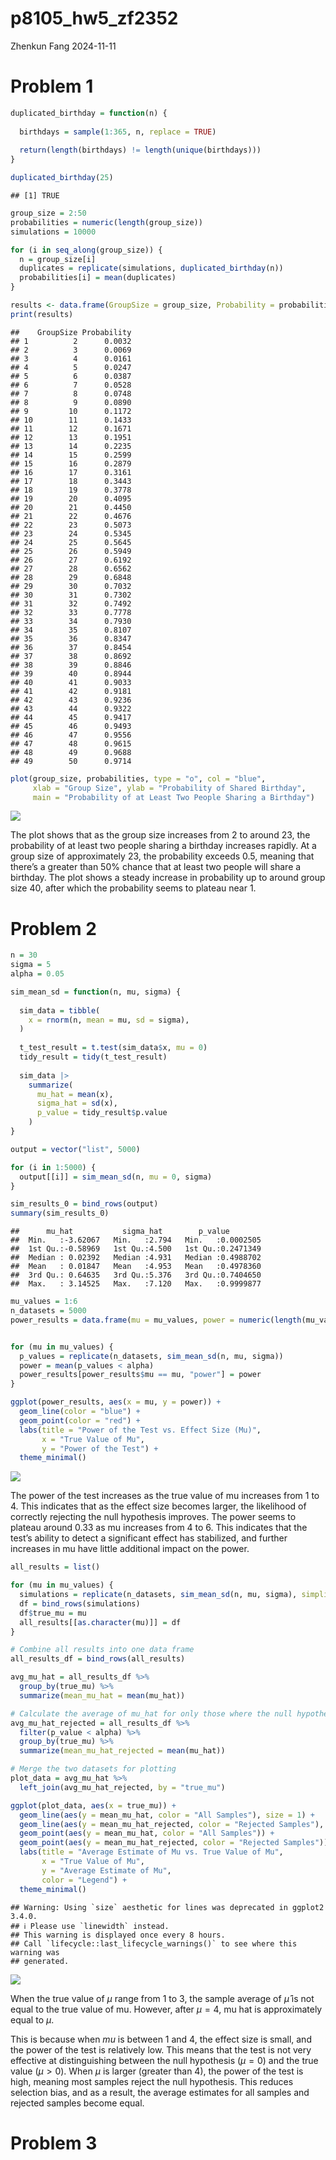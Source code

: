 p8105_hw5_zf2352
================
Zhenkun Fang
2024-11-11

# Problem 1

``` r
duplicated_birthday = function(n) {
  
  birthdays = sample(1:365, n, replace = TRUE)
  
  return(length(birthdays) != length(unique(birthdays)))
}

duplicated_birthday(25)
```

    ## [1] TRUE

``` r
group_size = 2:50
probabilities = numeric(length(group_size))
simulations = 10000

for (i in seq_along(group_size)) {
  n = group_size[i]
  duplicates = replicate(simulations, duplicated_birthday(n))
  probabilities[i] = mean(duplicates)
}

results <- data.frame(GroupSize = group_size, Probability = probabilities)
print(results)
```

    ##    GroupSize Probability
    ## 1          2      0.0032
    ## 2          3      0.0069
    ## 3          4      0.0161
    ## 4          5      0.0247
    ## 5          6      0.0387
    ## 6          7      0.0528
    ## 7          8      0.0748
    ## 8          9      0.0890
    ## 9         10      0.1172
    ## 10        11      0.1433
    ## 11        12      0.1671
    ## 12        13      0.1951
    ## 13        14      0.2235
    ## 14        15      0.2599
    ## 15        16      0.2879
    ## 16        17      0.3161
    ## 17        18      0.3443
    ## 18        19      0.3778
    ## 19        20      0.4095
    ## 20        21      0.4450
    ## 21        22      0.4676
    ## 22        23      0.5073
    ## 23        24      0.5345
    ## 24        25      0.5645
    ## 25        26      0.5949
    ## 26        27      0.6192
    ## 27        28      0.6562
    ## 28        29      0.6848
    ## 29        30      0.7032
    ## 30        31      0.7302
    ## 31        32      0.7492
    ## 32        33      0.7778
    ## 33        34      0.7930
    ## 34        35      0.8107
    ## 35        36      0.8347
    ## 36        37      0.8454
    ## 37        38      0.8692
    ## 38        39      0.8846
    ## 39        40      0.8944
    ## 40        41      0.9033
    ## 41        42      0.9181
    ## 42        43      0.9236
    ## 43        44      0.9322
    ## 44        45      0.9417
    ## 45        46      0.9493
    ## 46        47      0.9556
    ## 47        48      0.9615
    ## 48        49      0.9688
    ## 49        50      0.9714

``` r
plot(group_size, probabilities, type = "o", col = "blue",
     xlab = "Group Size", ylab = "Probability of Shared Birthday",
     main = "Probability of at Least Two People Sharing a Birthday")
```

![](p8105_hw5_zf2352_files/figure-gfm/unnamed-chunk-3-1.png)<!-- -->

The plot shows that as the group size increases from 2 to around 23, the
probability of at least two people sharing a birthday increases rapidly.
At a group size of approximately 23, the probability exceeds 0.5,
meaning that there’s a greater than 50% chance that at least two people
will share a birthday. The plot shows a steady increase in probability
up to around group size 40, after which the probability seems to plateau
near 1.

# Problem 2

``` r
n = 30
sigma = 5
alpha = 0.05

sim_mean_sd = function(n, mu, sigma) {
  
  sim_data = tibble(
    x = rnorm(n, mean = mu, sd = sigma),
  )
  
  t_test_result = t.test(sim_data$x, mu = 0)
  tidy_result = tidy(t_test_result)
  
  sim_data |> 
    summarize(
      mu_hat = mean(x),
      sigma_hat = sd(x),
      p_value = tidy_result$p.value
    )
}
```

``` r
output = vector("list", 5000)

for (i in 1:5000) {
  output[[i]] = sim_mean_sd(n, mu = 0, sigma)
}

sim_results_0 = bind_rows(output)
summary(sim_results_0)
```

    ##      mu_hat           sigma_hat        p_value         
    ##  Min.   :-3.62067   Min.   :2.794   Min.   :0.0002505  
    ##  1st Qu.:-0.58969   1st Qu.:4.500   1st Qu.:0.2471349  
    ##  Median : 0.02392   Median :4.931   Median :0.4988702  
    ##  Mean   : 0.01847   Mean   :4.953   Mean   :0.4978360  
    ##  3rd Qu.: 0.64635   3rd Qu.:5.376   3rd Qu.:0.7404650  
    ##  Max.   : 3.14525   Max.   :7.120   Max.   :0.9999877

``` r
mu_values = 1:6
n_datasets = 5000
power_results = data.frame(mu = mu_values, power = numeric(length(mu_values)))


for (mu in mu_values) {
  p_values = replicate(n_datasets, sim_mean_sd(n, mu, sigma))
  power = mean(p_values < alpha)
  power_results[power_results$mu == mu, "power"] = power
}
```

``` r
ggplot(power_results, aes(x = mu, y = power)) +
  geom_line(color = "blue") +
  geom_point(color = "red") +
  labs(title = "Power of the Test vs. Effect Size (Mu)",
       x = "True Value of Mu",
       y = "Power of the Test") +
  theme_minimal()
```

![](p8105_hw5_zf2352_files/figure-gfm/unnamed-chunk-7-1.png)<!-- -->

The power of the test increases as the true value of mu increases from 1
to 4. This indicates that as the effect size becomes larger, the
likelihood of correctly rejecting the null hypothesis improves. The
power seems to plateau around 0.33 as mu increases from 4 to 6. This
indicates that the test’s ability to detect a significant effect has
stabilized, and further increases in mu have little additional impact on
the power.

``` r
all_results = list()

for (mu in mu_values) {
  simulations = replicate(n_datasets, sim_mean_sd(n, mu, sigma), simplify = FALSE)
  df = bind_rows(simulations)
  df$true_mu = mu
  all_results[[as.character(mu)]] = df
}

# Combine all results into one data frame
all_results_df = bind_rows(all_results)

avg_mu_hat = all_results_df %>%
  group_by(true_mu) %>%
  summarize(mean_mu_hat = mean(mu_hat))

# Calculate the average of mu_hat for only those where the null hypothesis was rejected
avg_mu_hat_rejected = all_results_df %>%
  filter(p_value < alpha) %>%
  group_by(true_mu) %>%
  summarize(mean_mu_hat_rejected = mean(mu_hat))

# Merge the two datasets for plotting
plot_data = avg_mu_hat %>%
  left_join(avg_mu_hat_rejected, by = "true_mu")
```

``` r
ggplot(plot_data, aes(x = true_mu)) +
  geom_line(aes(y = mean_mu_hat, color = "All Samples"), size = 1) +
  geom_line(aes(y = mean_mu_hat_rejected, color = "Rejected Samples"), size = 1, linetype = "dashed") +
  geom_point(aes(y = mean_mu_hat, color = "All Samples")) +
  geom_point(aes(y = mean_mu_hat_rejected, color = "Rejected Samples")) +
  labs(title = "Average Estimate of Mu vs. True Value of Mu",
       x = "True Value of Mu",
       y = "Average Estimate of Mu",
       color = "Legend") +
  theme_minimal()
```

    ## Warning: Using `size` aesthetic for lines was deprecated in ggplot2 3.4.0.
    ## ℹ Please use `linewidth` instead.
    ## This warning is displayed once every 8 hours.
    ## Call `lifecycle::last_lifecycle_warnings()` to see where this warning was
    ## generated.

![](p8105_hw5_zf2352_files/figure-gfm/unnamed-chunk-9-1.png)<!-- -->

When the true value of $\mu$ range from 1 to 3, the sample average of
$\hat{\mu}$ is not equal to the true value of mu. However, after
$\mu = 4$, mu hat is approximately equal to $\mu$.

This is because when $mu$ is between 1 and 4, the effect size is small,
and the power of the test is relatively low. This means that the test is
not very effective at distinguishing between the null hypothesis
($\mu = 0$) and the true value ($\mu > 0$). When $\mu$ is larger
(greater than 4), the power of the test is high, meaning most samples
reject the null hypothesis. This reduces selection bias, and as a
result, the average estimates for all samples and rejected samples
become equal.

# Problem 3
